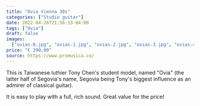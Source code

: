 ```yaml
---
title: "Ovia Vienna 30s"
categories: ["Studio guitar"]
date: 2022-04-26T21:56:13-04:00
tags: ["Ovia"]
draft: false
images:
  ["ovias-0.jpg", "ovias-1.jpg", "ovias-2.jpg", "ovias-3.jpg", "ovias-4.jpg"]
price: "€ 290,00"
source: https://www.promusica.co/
---
```


This is Taiwanese luthier Tony Chen's student model, named "Ovia" (the latter half of Segovia's name, Segovia being Tony's biggest influence as an admirer of classical guitar).

It is easy to play with a full, rich sound. Great value for the price!

